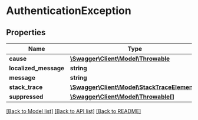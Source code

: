 # AuthenticationException

## Properties
Name | Type | Description | Notes
------------ | ------------- | ------------- | -------------
**cause** | [**\Swagger\Client\Model\Throwable**](Throwable.md) |  | [optional] 
**localized_message** | **string** |  | [optional] 
**message** | **string** |  | [optional] 
**stack_trace** | [**\Swagger\Client\Model\StackTraceElement[]**](StackTraceElement.md) |  | [optional] 
**suppressed** | [**\Swagger\Client\Model\Throwable[]**](Throwable.md) |  | [optional] 

[[Back to Model list]](../README.md#documentation-for-models) [[Back to API list]](../README.md#documentation-for-api-endpoints) [[Back to README]](../README.md)


